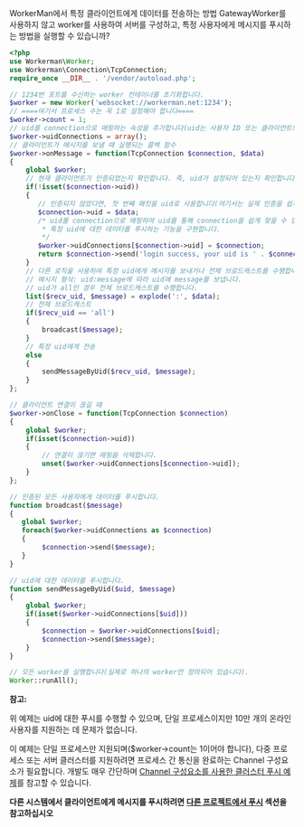 WorkerMan에서 특정 클라이언트에게 데이터를 전송하는 방법
GatewayWorker를 사용하지 않고 worker를 사용하여 서버를 구성하고, 특정 사용자에게 메시지를 푸시하는 방법을 실행할 수 있습니까?

```php
<?php
use Workerman\Worker;
use Workerman\Connection\TcpConnection;
require_once __DIR__ . '/vendor/autoload.php';

// 1234번 포트를 수신하는 worker 컨테이너를 초기화합니다.
$worker = new Worker('websocket://workerman.net:1234');
// ====여기서 프로세스 수는 꼭 1로 설정해야 합니다====
$worker->count = 1;
// uid를 connection으로 매핑하는 속성을 추가합니다(uid는 사용자 ID 또는 클라이언트의 고유 식별자입니다)
$worker->uidConnections = array();
// 클라이언트가 메시지를 보낼 때 실행되는 콜백 함수
$worker->onMessage = function(TcpConnection $connection, $data)
{
    global $worker;
    // 현재 클라이언트가 인증되었는지 확인합니다. 즉, uid가 설정되어 있는지 확인합니다.
    if(!isset($connection->uid))
    {
       // 인증되지 않았다면, 첫 번째 패킷을 uid로 사용합니다(여기서는 실제 인증을 쉽게하기 위해 사용되지 않습니다).
       $connection->uid = $data;
       /* uid를 connection으로 매핑하여 uid를 통해 connection을 쉽게 찾을 수 있게 합니다.
        * 특정 uid에 대한 데이터를 푸시하는 기능을 구현합니다.
        */
       $worker->uidConnections[$connection->uid] = $connection;
       return $connection->send('login success, your uid is ' . $connection->uid);
    }
    // 다른 로직을 사용하여 특정 uid에게 메시지를 보내거나 전체 브로드캐스트를 수행합니다.
    // 메시지 형식: uid:message에 따라 uid에 message를 보냅니다.
    // uid가 all인 경우 전체 브로드캐스트를 수행합니다.
    list($recv_uid, $message) = explode(':', $data);
    // 전체 브로드캐스트
    if($recv_uid == 'all')
    {
        broadcast($message);
    }
    // 특정 uid에게 전송
    else
    {
        sendMessageByUid($recv_uid, $message);
    }
};

// 클라이언트 연결이 끊길 때
$worker->onClose = function(TcpConnection $connection)
{
    global $worker;
    if(isset($connection->uid))
    {
        // 연결이 끊기면 매핑을 삭제합니다.
        unset($worker->uidConnections[$connection->uid]);
    }
};

// 인증된 모든 사용자에게 데이터를 푸시합니다.
function broadcast($message)
{
   global $worker;
   foreach($worker->uidConnections as $connection)
   {
        $connection->send($message);
   }
}

// uid에 대한 데이터를 푸시합니다.
function sendMessageByUid($uid, $message)
{
    global $worker;
    if(isset($worker->uidConnections[$uid]))
    {
        $connection = $worker->uidConnections[$uid];
        $connection->send($message);
    }
}

// 모든 worker를 실행합니다(실제로 하나의 worker만 정의되어 있습니다).
Worker::runAll();
```	

**참고:**

위 예제는 uid에 대한 푸시를 수행할 수 있으며, 단일 프로세스이지만 10만 개의 온라인 사용자를 지원하는 데 문제가 없습니다.


이 예제는 단일 프로세스만 지원되며($worker->count는 1이어야 합니다), 다중 프로세스 또는 서버 클러스터를 지원하려면 프로세스 간 통신을 완료하는 Channel 구성요소가 필요합니다. 개발도 매우 간단하며 [Channel 구성요소를 사용한 클러스터 푸시 예제](../components/channel-examples.md)를 참고할 수 있습니다.

**다른 시스템에서 클라이언트에게 메시지를 푸시하려면 [다른 프로젝트에서 푸시](push-in-other-project.md) 섹션을 참고하십시오**
